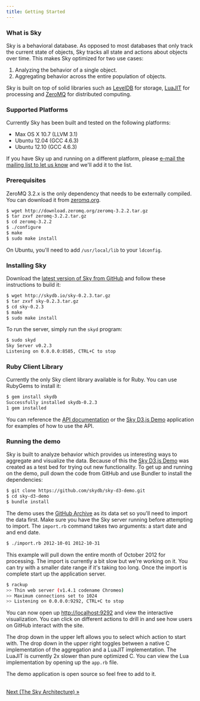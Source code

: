 ```yaml
---
title: Getting Started
---
```


### What is Sky

Sky is a behavioral database.
As opposed to most databases that only track the current state of objects, Sky tracks all state and actions about objects over time.
This makes Sky optimized for two use cases:

1. Analyzing the behavior of a single object.
1. Aggregating behavior across the entire population of objects.

Sky is built on top of solid libraries such as [LevelDB][] for storage, [LuaJIT][] for processing and [ZeroMQ][] for distributed computing.

### Supported Platforms

Currently Sky has been built and tested on the following platforms:

* Max OS X 10.7 (LLVM 3.1)
* Ubuntu 12.04 (GCC 4.6.3)
* Ubuntu 12.10 (GCC 4.6.3)

If you have Sky up and running on a different platform, please [e-mail the mailing list to let us know](mailto:sky@librelist.com) and we'll add it to the list.


### Prerequisites

ZeroMQ 3.2.x is the only dependency that needs to be externally compiled.
You can download it from [zeromq.org](http://www.zeromq.org/).

```bash
$ wget http://download.zeromq.org/zeromq-3.2.2.tar.gz
$ tar zxvf zeromq-3.2.2.tar.gz
$ cd zeromq-3.2.2
$ ./configure
$ make
$ sudo make install
```

On Ubuntu, you'll need to add `/usr/local/lib` to your `ldconfig`.


### Installing Sky

Download the [latest version of Sky from GitHub](https://github.com/skydb/sky/downloads) and follow these instructions to build it:

```bash
$ wget http://skydb.io/sky-0.2.3.tar.gz
$ tar zxvf sky-0.2.3.tar.gz
$ cd sky-0.2.3
$ make
$ sudo make install
```

To run the server, simply run the `skyd` program:

```bash
$ sudo skyd
Sky Server v0.2.3
Listening on 0.0.0.0:8585, CTRL+C to stop
```

### Ruby Client Library

Currently the only Sky client library available is for Ruby.
You can use RubyGems to install it:

```bash
$ gem install skydb
Successfully installed skydb-0.2.3
1 gem installed
```

You can reference the [API documentation](http://rubydoc.info/gems/skydb/frames) or the [Sky D3.js Demo][] application for examples of how to use the API.

    
### Running the demo

Sky is built to analyze behavior which provides us interesting ways to  aggregate and visualize the data.
Because of this the [Sky D3.js Demo] was created as a test bed for trying out new functionality.
To get up and running on the demo, pull down the code from GitHub and use Bundler to install the dependencies:

```bash
$ git clone https://github.com/skydb/sky-d3-demo.git
$ cd sky-d3-demo
$ bundle install
```

The demo uses the [GitHub Archive][] as its data set so you'll need to import the data first.
Make sure you have the Sky server running before attempting to import.
The `import.rb` command takes two arguments: a start date and and end date.

```bash
$ ./import.rb 2012-10-01 2012-10-31
```

This example will pull down the entire month of October 2012 for processing.
The import is currently a bit slow but we're working on it.
You can try with a smaller date range if it's taking too long.
Once the import is complete start up the application server.

```bash
$ rackup
>> Thin web server (v1.4.1 codename Chromeo)
>> Maximum connections set to 1024
>> Listening on 0.0.0.0:9292, CTRL+C to stop
```

You can now open up [http://localhost:9292](localhost:9292) and view the interactive visualization.
You can click on different actions to drill in and see how users on GitHub interact with the site.

The drop down in the upper left allows you to select which action to start with.
The drop down in the upper right toggles between a native C implementation of the aggregation and a LuaJIT implementation.
The LuaJIT is currently 2x slower than pure optimized C.
You can view the Lua implementation by opening up the `app.rb` file.

The demo application is open source so feel free to add to it.

<br/>
<span class="pull-right"><a href="architecture.html">Next <span class="hidden-phone">(The Sky Architecture)</span> »</a></span>


  [LevelDB]: http://code.google.com/p/leveldb
  [LuaJIT]: http://luajit.org
  [ZeroMQ]: http://zeromq.org
  [Sky D3.js Demo]: https://github.com/skydb/sky-d3-demo
  [GitHub Archive]: http://www.githubarchive.org/